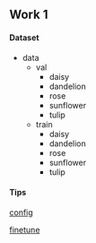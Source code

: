 ## Work 1

#### Dataset

- data
  - val
    - daisy
    - dandelion
    - rose
    - sunflower
    - tulip
  - train
    - daisy
    - dandelion
    - rose
    - sunflower
    - tulip

#### Tips

[config](https://mmclassification.readthedocs.io/zh_CN/1.x/user_guides/config.html)

[finetune](https://mmclassification.readthedocs.io/zh_CN/1.x/user_guides/finetune.html)

